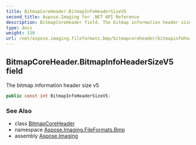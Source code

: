 ```yaml
---
title: BitmapCoreHeader.BitmapInfoHeaderSizeV5
second_title: Aspose.Imaging for .NET API Reference
description: BitmapCoreHeader field. The bitmap information header size v5
type: docs
weight: 110
url: /net/aspose.imaging.fileformats.bmp/bitmapcoreheader/bitmapinfoheadersizev5/
---
```

## BitmapCoreHeader.BitmapInfoHeaderSizeV5 field

The bitmap information header size v5

```csharp
public const int BitmapInfoHeaderSizeV5;
```

### See Also

* class [BitmapCoreHeader](../)
* namespace [Aspose.Imaging.FileFormats.Bmp](../../bitmapcoreheader/)
* assembly [Aspose.Imaging](../../../)


